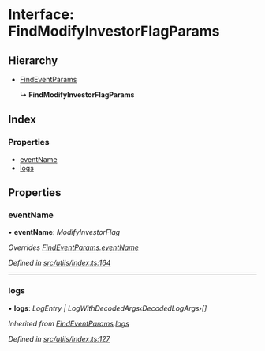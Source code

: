 # Interface: FindModifyInvestorFlagParams

## Hierarchy

- [FindEventParams](_utils_index_.findeventparams.md)

  ↳ **FindModifyInvestorFlagParams**

## Index

### Properties

- [eventName](_utils_index_.findmodifyinvestorflagparams.md#eventname)
- [logs](_utils_index_.findmodifyinvestorflagparams.md#logs)

## Properties

### eventName

• **eventName**: _ModifyInvestorFlag_

_Overrides [FindEventParams](_utils_index_.findeventparams.md).[eventName](_utils_index_.findeventparams.md#eventname)_

_Defined in [src/utils/index.ts:164](https://github.com/PolymathNetwork/polymath-sdk/blob/d34930f/src/utils/index.ts#L164)_

---

### logs

• **logs**: _LogEntry | LogWithDecodedArgs‹DecodedLogArgs›[]_

_Inherited from [FindEventParams](_utils_index_.findeventparams.md).[logs](_utils_index_.findeventparams.md#logs)_

_Defined in [src/utils/index.ts:127](https://github.com/PolymathNetwork/polymath-sdk/blob/d34930f/src/utils/index.ts#L127)_
